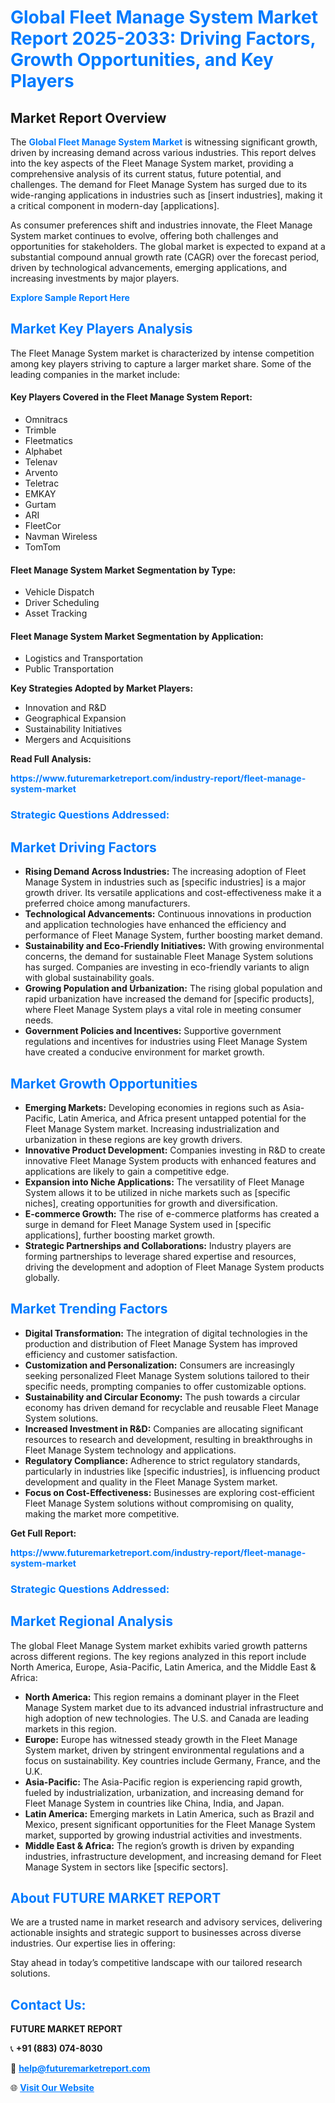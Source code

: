 <h1 style="color: #007BFF;">Global Fleet Manage System Market Report 2025-2033: Driving Factors, Growth Opportunities, and Key Players</h1>

<section id="overview">
<h2>Market Report Overview</h2>
<p>The <a href="https://www.futuremarketreport.com/industry-report/fleet-manage-system-market" style="color: #007BFF; text-decoration: none;"><strong>Global Fleet Manage System Market</strong></a> is witnessing significant growth, driven by increasing demand across various industries. This report delves into the key aspects of the Fleet Manage System market, providing a comprehensive analysis of its current status, future potential, and challenges. The demand for Fleet Manage System has surged due to its wide-ranging applications in industries such as [insert industries], making it a critical component in modern-day [applications].</p>
<p>As consumer preferences shift and industries innovate, the Fleet Manage System market continues to evolve, offering both challenges and opportunities for stakeholders. The global market is expected to expand at a substantial compound annual growth rate (CAGR) over the forecast period, driven by technological advancements, emerging applications, and increasing investments by major players.</p>
</section>

<section id="overview">
<p><a href="https://www.futuremarketreport.com/request-sample/reportId=53054" style="color: #007BFF; text-decoration: none;"><strong>Explore Sample Report Here</strong></a></p>
</section>

<section id="key-players">
<h2 style="color: #007BFF;">Market Key Players Analysis</h2>
<p>The Fleet Manage System market is characterized by intense competition among key players striving to capture a larger market share. Some of the leading companies in the market include:</p>
<h4>Key Players Covered in the Fleet Manage System Report:</h4>
<ul><li>Omnitracs</li><li>Trimble</li><li>Fleetmatics</li><li>Alphabet</li><li>Telenav</li><li>Arvento</li><li>Teletrac</li><li>EMKAY</li><li>Gurtam</li><li>ARI</li><li>FleetCor</li><li>Navman Wireless</li><li>TomTom</li></ul>
<h4>Fleet Manage System Market Segmentation by Type:</h4>
<ul><li>Vehicle Dispatch</li><li>Driver Scheduling</li><li>Asset Tracking</li></ul>

<h4>Fleet Manage System Market Segmentation by Application:</h4>
<ul><li>Logistics and Transportation</li><li>Public Transportation</li></ul>
<p><strong>Key Strategies Adopted by Market Players:</strong></p>
<ul>
<li>Innovation and R&D</li>
<li>Geographical Expansion</li>
<li>Sustainability Initiatives</li>
<li>Mergers and Acquisitions</li>
</ul>
</section>

<section>
<p><strong>Read Full Analysis: </strong></p><a href="https://www.futuremarketreport.com/industry-report/fleet-manage-system-market" style="color: #007BFF; text-decoration: none;"><strong>https://www.futuremarketreport.com/industry-report/fleet-manage-system-market</strong></a>
<h3 style="color: #007BFF;">Strategic Questions Addressed:</h3>
</section>

<section id="driving-factors">
<h2 style="color: #007BFF;">Market Driving Factors</h2>
<ul>
<li><strong>Rising Demand Across Industries:</strong> The increasing adoption of Fleet Manage System in industries such as [specific industries] is a major growth driver. Its versatile applications and cost-effectiveness make it a preferred choice among manufacturers.</li>
<li><strong>Technological Advancements:</strong> Continuous innovations in production and application technologies have enhanced the efficiency and performance of Fleet Manage System, further boosting market demand.</li>
<li><strong>Sustainability and Eco-Friendly Initiatives:</strong> With growing environmental concerns, the demand for sustainable Fleet Manage System solutions has surged. Companies are investing in eco-friendly variants to align with global sustainability goals.</li>
<li><strong>Growing Population and Urbanization:</strong> The rising global population and rapid urbanization have increased the demand for [specific products], where Fleet Manage System plays a vital role in meeting consumer needs.</li>
<li><strong>Government Policies and Incentives:</strong> Supportive government regulations and incentives for industries using Fleet Manage System have created a conducive environment for market growth.</li>
</ul>
</section>

<section id="growth-opportunities">
<h2 style="color: #007BFF;">Market Growth Opportunities</h2>
<ul>
<li><strong>Emerging Markets:</strong> Developing economies in regions such as Asia-Pacific, Latin America, and Africa present untapped potential for the Fleet Manage System market. Increasing industrialization and urbanization in these regions are key growth drivers.</li>
<li><strong>Innovative Product Development:</strong> Companies investing in R&D to create innovative Fleet Manage System products with enhanced features and applications are likely to gain a competitive edge.</li>
<li><strong>Expansion into Niche Applications:</strong> The versatility of Fleet Manage System allows it to be utilized in niche markets such as [specific niches], creating opportunities for growth and diversification.</li>
<li><strong>E-commerce Growth:</strong> The rise of e-commerce platforms has created a surge in demand for Fleet Manage System used in [specific applications], further boosting market growth.</li>
<li><strong>Strategic Partnerships and Collaborations:</strong> Industry players are forming partnerships to leverage shared expertise and resources, driving the development and adoption of Fleet Manage System products globally.</li>
</ul>
</section>

<section id="trending-factors">
<h2 style="color: #007BFF;">Market Trending Factors</h2>
<ul>
<li><strong>Digital Transformation:</strong> The integration of digital technologies in the production and distribution of Fleet Manage System has improved efficiency and customer satisfaction.</li>
<li><strong>Customization and Personalization:</strong> Consumers are increasingly seeking personalized Fleet Manage System solutions tailored to their specific needs, prompting companies to offer customizable options.</li>
<li><strong>Sustainability and Circular Economy:</strong> The push towards a circular economy has driven demand for recyclable and reusable Fleet Manage System solutions.</li>
<li><strong>Increased Investment in R&D:</strong> Companies are allocating significant resources to research and development, resulting in breakthroughs in Fleet Manage System technology and applications.</li>
<li><strong>Regulatory Compliance:</strong> Adherence to strict regulatory standards, particularly in industries like [specific industries], is influencing product development and quality in the Fleet Manage System market.</li>
<li><strong>Focus on Cost-Effectiveness:</strong> Businesses are exploring cost-efficient Fleet Manage System solutions without compromising on quality, making the market more competitive.</li>
</ul>
</section>

<section>
<p><strong>Get Full Report: </strong></p><a href="https://www.futuremarketreport.com/industry-report/fleet-manage-system-market" style="color: #007BFF; text-decoration: none;"><strong>https://www.futuremarketreport.com/industry-report/fleet-manage-system-market</strong></a>
<h3 style="color: #007BFF;">Strategic Questions Addressed:</h3>
</section>


<section id="regional-analysis">
<h2 style="color: #007BFF;">Market Regional Analysis</h2>
<p>The global Fleet Manage System market exhibits varied growth patterns across different regions. The key regions analyzed in this report include North America, Europe, Asia-Pacific, Latin America, and the Middle East & Africa:</p>
<ul>
<li><strong>North America:</strong> This region remains a dominant player in the Fleet Manage System market due to its advanced industrial infrastructure and high adoption of new technologies. The U.S. and Canada are leading markets in this region.</li>
<li><strong>Europe:</strong> Europe has witnessed steady growth in the Fleet Manage System market, driven by stringent environmental regulations and a focus on sustainability. Key countries include Germany, France, and the U.K.</li>
<li><strong>Asia-Pacific:</strong> The Asia-Pacific region is experiencing rapid growth, fueled by industrialization, urbanization, and increasing demand for Fleet Manage System in countries like China, India, and Japan.</li>
<li><strong>Latin America:</strong> Emerging markets in Latin America, such as Brazil and Mexico, present significant opportunities for the Fleet Manage System market, supported by growing industrial activities and investments.</li>
<li><strong>Middle East & Africa:</strong> The region’s growth is driven by expanding industries, infrastructure development, and increasing demand for Fleet Manage System in sectors like [specific sectors].</li>
</ul>
</section>

<footer>
<h2 style="color: #007BFF;">About FUTURE MARKET REPORT</h2>
<p>We are a trusted name in market research and advisory services, delivering actionable insights and strategic support to businesses across diverse industries. Our expertise lies in offering:</p>

<p>Stay ahead in today’s competitive landscape with our tailored research solutions.</p>

<h2 style="color: #007BFF;">Contact Us:</h2>
<p><strong>FUTURE MARKET REPORT</strong></p>
<p>📞 <strong>+91 (883) 074-8030</strong></p>
<p>📧 <strong><a href="mailto:help@futuremarketreport.com" style="color: #007BFF;">help@futuremarketreport.com</a></strong></p>
<p>🌐 <strong><a href="https://www.futuremarketreport.com/" style="color: #007BFF;">Visit Our Website</a></strong></p>
</footer>